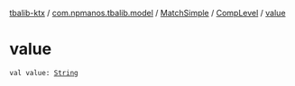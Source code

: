[tbalib-ktx](../../../index.md) / [com.npmanos.tbalib.model](../../index.md) / [MatchSimple](../index.md) / [CompLevel](index.md) / [value](./value.md)

# value

`val value: `[`String`](https://kotlinlang.org/api/latest/jvm/stdlib/kotlin/-string/index.html)